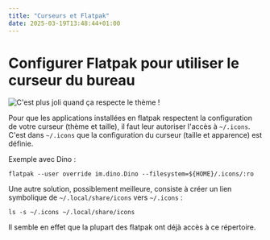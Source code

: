 ```yaml
---
title: "Curseurs et Flatpak"
date: 2025-03-19T13:48:44+01:00
---
```

# Configurer Flatpak pour utiliser le curseur du bureau

![C'est plus joli quand ça respecte le thème !](/img/flatpak-curseur.png)

Pour que les applications installées en flatpak respectent la configuration de votre curseur (thème et taille), il faut leur autoriser l'accès à `~/.icons`.
C'est dans `~/.icons` que la configuration du curseur (taille et apparence) est définie.

Exemple avec Dino :

```
flatpak --user override im.dino.Dino --filesystem=${HOME}/.icons/:ro
```

Une autre solution, possiblement meilleure, consiste à créer un lien symbolique de `~/.local/share/icons` vers `~/.icons` :

```
ls -s ~/.icons ~/.local/share/icons
```

Il semble en effet que la plupart des flatpak ont déjà accès à ce répertoire.
